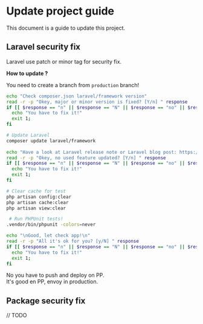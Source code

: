 # Update project guide
This document is a guide to update this project.

## Laravel security fix
Laravel use patch or minor tag for security fix.

**How to update ?**

You need to create a branch from `production` branch!
```bash
echo "Check composer.json laravel/framework version"
read -r -p "Okey, major or minor version is fixed? [Y/n] " response
if [[ $response == "n" || $response == "N" || $response == "no" || $response == "No" ]]; then
  echo "You have to fix it!"
  exit 1;
fi

# Update Laravel
composer update laravel/framework
 
echo "Have a look at Laravel release note or Laravel blog post: https://blog.laravel.com/releases"
read -r -p "Okey, no used feature updated? [Y/n] " response
if [[ $response == "n" || $response == "N" || $response == "no" || $response == "No" ]]; then
  echo "You have to fix it!"
  exit 1;
fi

# Clear cache for test
php artisan config:clear
php artisan cache:clear
php artisan view:clear

 # Run PHPUnit tests!
.vendor/bin/phpunit -colors=never

echo "\nGood, let check app!\n"
read -r -p "All it's ok for you? [y/N] " response
if [[ $response == "n" || $response == "N" || $response == "no" || $response == "No" ]]; then
  echo "You have to fix it!"
  exit 1;
fi
```

No you have to push and deploy on PP.  
It's good en PP, envoy in production.

## Package security fix
// TODO